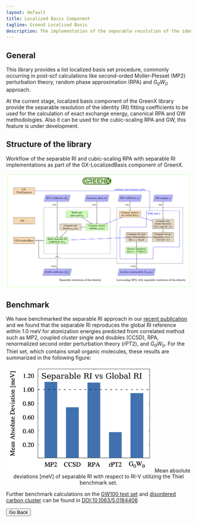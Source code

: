 ```yaml
---
layout: default
title: Localized Basis Component
tagline: GreenX Localized Basis
description: The implementation of the separable resolution of the identity
---
```


## General
This library provides a list localized basis set procedure, commonly occurring in post-scf calculations like second-orded Moller-Plesset (MP2) perturbation theory, random phase approximation (RPA) and <em>G<sub>0</sub>W<sub>0</sub></em> approach.

At the current stage, localized basis component of the GreenX library provide the separable resolution of the identity (RI) fitting coefficients to be used for the calculation of exact exchange energy, canonical RPA and GW methodologies. Also it can be used for the cubic-scaling RPA and GW, this feature is under development.

## Structure of the library
Workflow of the separable RI and cubic-scaling RPA with separable RI implementations as part of the GX-LocalizedBasis component of GreenX.

<p align="center">
  <img src="./img/Localizedbasis_structure.png" alt="Localizedbasis_structure" width="700">
</p>

## Benchmark

We have benchmarked the separable RI approach in our [recent publication](https://doi.org/10.1063/5.0184406) and we found that the separable RI reproduces the global RI reference within 1.0 meV for atomization energies predicted from correlated method such as MP2, coupled cluster single and doubles (CCSD), RPA, renormalized second order perturbation theory (rPT2), and <em>G<sub>0</sub>W<sub>0</sub></em>. For the Thiel set, which contains small organic molecules, these results are summarized in the following figure:

<p align="center">
  <img src="./img/Localizedbasis_validation.png" alt="Localizedbasis_validation" width="400">
Mean absolute deviations [meV] of separable RI with respect to RI-V utilizing the Thiel benchmark set.
</em></p>

Further benchmark calculations on the [GW100 test set](https://pubs.acs.org/doi/10.1021/acs.jctc.5b00453) and [disordered carbon cluster](https://doi.org/10.1021/acs.chemmater.1c04279) can be found in [DOI:10.1063/5.0184406](https://doi.org/10.1063/5.0184406)


<button onclick="goBack()">Go Back</button>

<script>
function goBack() {
  window.history.back();
}
</script>
